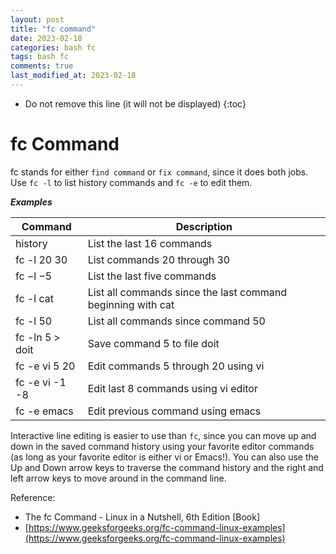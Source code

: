 ```yaml
---
layout: post
title: "fc command"
date: 2023-02-18
categories: bash fc
tags: bash fc
comments: true
last_modified_at: 2023-02-18
---
```


- Do not remove this line (it will not be displayed)
  {:toc}

# fc Command

fc stands for either `find command` or `fix command`, since it does both jobs. Use `fc -l` to list history commands and `fc -e` to edit them.

**_Examples_**

| Command         | Description                                                 |
| --------------- | ----------------------------------------------------------- |
| history         | List the last 16 commands                                   |
| fc -l 20 30     | List commands 20 through 30                                 |
| fc −l −5        | List the last five commands                                 |
| fc -l cat       | List all commands since the last command beginning with cat |
| fc -l 50        | List all commands since command 50                          |
| fc -ln 5 > doit | Save command 5 to file doit                                 |
| fc -e vi 5 20   | Edit commands 5 through 20 using vi                         |
| fc -e vi -1 -8  | Edit last 8 commands using vi editor                        |
| fc -e emacs     | Edit previous command using emacs                           |

Interactive line editing is easier to use than `fc`, since you can move up and down in the saved command history using your favorite editor commands (as long as your favorite editor is either vi or Emacs!). You can also use the Up and Down arrow keys to traverse the command history and the right and left arrow keys to move around in the command line.

Reference:

- The fc Command - Linux in a Nutshell, 6th Edition [Book]
- [https://www.geeksforgeeks.org/fc-command-linux-examples](https://www.geeksforgeeks.org/fc-command-linux-examples)
